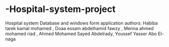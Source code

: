 # -Hospital-system-project
Hospital system Database and windows form application
authors:
Habiba tarek kamal mohamed ,
Doaa essam abdelhamid fawzy ,
Menna ahmed mohamed riad ,
Ahmed Mohamed Sayed Abdelrady, 
Youssef Yasser Abo El-naga 

